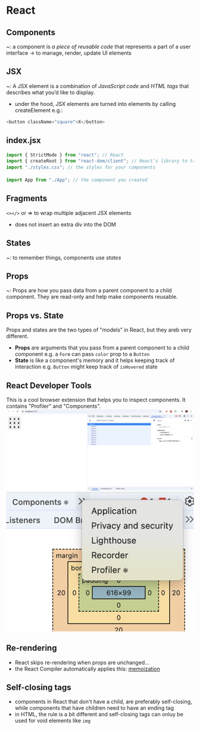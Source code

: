 # React
## Components
~: a component is _a piece of reusable code_ that represents a part of a user interface
-> to manage, render, update UI elements

## JSX
~: A JSX element is a combination of _JavaScript code_ and _HTML tags_ that describes what you’d like to display. 
- under the hood, JSX elements are turned into elements by calling createElement
e.g.:
```javascript
<button className="square">X</button>
```

## index.jsx
```javascript
import { StrictMode } from "react"; // React
import { createRoot } from "react-dom/client"; // React’s library to talk to web browsers (React DOM)
import "./styles.css"; // the styles for your components

import App from "./App"; // the component you created
```

## Fragments
`<></>` or <Fragment></Fragment> => to wrap multiple adjacent JSX elements
- does not insert an extra div into the DOM

## States
~: to remember things, components use _states_

## Props
~: Props are how you pass data from a parent component to a child component. They are read-only and help make components reusable.

## Props vs. State
Props and states are the two types of "models" in React, but they areb very different.
- **Props** are arguments that you pass from a parent component to a child component e.g. a `Form` can pass `color` prop to a `Button`
- **State** is like a component's memory and it helps keeping track of interaction e.g. `Button` might keep track of `isHovered` state

## React Developer Tools
This is a cool browser extension that helps you to inspect components. It contains "Profiler" and "Components".
![](../readme/dev_tools.png)
![](../readme/dev_tools_2.png)

## Re-rendering
- React skips re-rendering when props are unchanged...
- the React Compiler automatically applies this: [memoization](https://react.dev/reference/react/memo)

## Self-closing tags <Component />
[](https://stackoverflow.com/questions/48991212/react-component-closing-tag)
- components in React that don't have a child, are preferably self-closing, while components that have children need to have an ending tag
- in HTML, the rule is a bit different and self-closing tags can onluy be used for void elements like `img`
